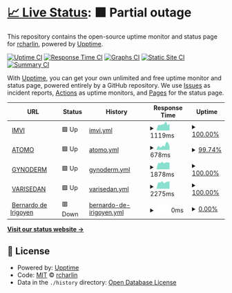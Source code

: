 # [📈 Live Status](https://rcharlin.github.io/webuptime): <!--live status--> **🟧 Partial outage**

This repository contains the open-source uptime monitor and status page for [rcharlin](https://rcharlin.github.io/webuptime), powered by [Upptime](https://github.com/upptime/upptime).

[![Uptime CI](https://github.com/rcharlin/webuptime/workflows/Uptime%20CI/badge.svg)](https://github.com/rcharlin/webuptime/actions?query=workflow%3A%22Uptime+CI%22)
[![Response Time CI](https://github.com/rcharlin/webuptime/workflows/Response%20Time%20CI/badge.svg)](https://github.com/rcharlin/webuptime/actions?query=workflow%3A%22Response+Time+CI%22)
[![Graphs CI](https://github.com/rcharlin/webuptime/workflows/Graphs%20CI/badge.svg)](https://github.com/rcharlin/webuptime/actions?query=workflow%3A%22Graphs+CI%22)
[![Static Site CI](https://github.com/rcharlin/webuptime/workflows/Static%20Site%20CI/badge.svg)](https://github.com/rcharlin/webuptime/actions?query=workflow%3A%22Static+Site+CI%22)
[![Summary CI](https://github.com/rcharlin/webuptime/workflows/Summary%20CI/badge.svg)](https://github.com/rcharlin/webuptime/actions?query=workflow%3A%22Summary+CI%22)

With [Upptime](https://upptime.js.org), you can get your own unlimited and free uptime monitor and status page, powered entirely by a GitHub repository. We use [Issues](https://github.com/rcharlin/webuptime/issues) as incident reports, [Actions](https://github.com/rcharlin/webuptime/actions) as uptime monitors, and [Pages](https://rcharlin.github.io/webuptime) for the status page.

<!--start: status pages-->
<!-- This summary is generated by Upptime (https://github.com/upptime/upptime) -->
<!-- Do not edit this manually, your changes will be overwritten -->
<!-- prettier-ignore -->
| URL | Status | History | Response Time | Uptime |
| --- | ------ | ------- | ------------- | ------ |
| <img alt="" src="https://favicons.githubusercontent.com/imvi.com.ar" height="13"> [IMVI](https://imvi.com.ar/) | 🟩 Up | [imvi.yml](https://github.com/rcharlin/webuptime/commits/HEAD/history/imvi.yml) | <details><summary><img alt="Response time graph" src="./graphs/imvi/response-time-week.png" height="20"> 1119ms</summary><br><a href="https://rcharlin.github.io/webuptime/history/imvi"><img alt="Response time 1019" src="https://img.shields.io/endpoint?url=https%3A%2F%2Fraw.githubusercontent.com%2Frcharlin%2Fwebuptime%2FHEAD%2Fapi%2Fimvi%2Fresponse-time.json"></a><br><a href="https://rcharlin.github.io/webuptime/history/imvi"><img alt="24-hour response time 835" src="https://img.shields.io/endpoint?url=https%3A%2F%2Fraw.githubusercontent.com%2Frcharlin%2Fwebuptime%2FHEAD%2Fapi%2Fimvi%2Fresponse-time-day.json"></a><br><a href="https://rcharlin.github.io/webuptime/history/imvi"><img alt="7-day response time 1119" src="https://img.shields.io/endpoint?url=https%3A%2F%2Fraw.githubusercontent.com%2Frcharlin%2Fwebuptime%2FHEAD%2Fapi%2Fimvi%2Fresponse-time-week.json"></a><br><a href="https://rcharlin.github.io/webuptime/history/imvi"><img alt="30-day response time 1050" src="https://img.shields.io/endpoint?url=https%3A%2F%2Fraw.githubusercontent.com%2Frcharlin%2Fwebuptime%2FHEAD%2Fapi%2Fimvi%2Fresponse-time-month.json"></a><br><a href="https://rcharlin.github.io/webuptime/history/imvi"><img alt="1-year response time 1019" src="https://img.shields.io/endpoint?url=https%3A%2F%2Fraw.githubusercontent.com%2Frcharlin%2Fwebuptime%2FHEAD%2Fapi%2Fimvi%2Fresponse-time-year.json"></a></details> | <details><summary><a href="https://rcharlin.github.io/webuptime/history/imvi">100.00%</a></summary><a href="https://rcharlin.github.io/webuptime/history/imvi"><img alt="All-time uptime 99.97%" src="https://img.shields.io/endpoint?url=https%3A%2F%2Fraw.githubusercontent.com%2Frcharlin%2Fwebuptime%2FHEAD%2Fapi%2Fimvi%2Fuptime.json"></a><br><a href="https://rcharlin.github.io/webuptime/history/imvi"><img alt="24-hour uptime 100.00%" src="https://img.shields.io/endpoint?url=https%3A%2F%2Fraw.githubusercontent.com%2Frcharlin%2Fwebuptime%2FHEAD%2Fapi%2Fimvi%2Fuptime-day.json"></a><br><a href="https://rcharlin.github.io/webuptime/history/imvi"><img alt="7-day uptime 100.00%" src="https://img.shields.io/endpoint?url=https%3A%2F%2Fraw.githubusercontent.com%2Frcharlin%2Fwebuptime%2FHEAD%2Fapi%2Fimvi%2Fuptime-week.json"></a><br><a href="https://rcharlin.github.io/webuptime/history/imvi"><img alt="30-day uptime 100.00%" src="https://img.shields.io/endpoint?url=https%3A%2F%2Fraw.githubusercontent.com%2Frcharlin%2Fwebuptime%2FHEAD%2Fapi%2Fimvi%2Fuptime-month.json"></a><br><a href="https://rcharlin.github.io/webuptime/history/imvi"><img alt="1-year uptime 99.97%" src="https://img.shields.io/endpoint?url=https%3A%2F%2Fraw.githubusercontent.com%2Frcharlin%2Fwebuptime%2FHEAD%2Fapi%2Fimvi%2Fuptime-year.json"></a></details>
| <img alt="" src="https://favicons.githubusercontent.com/atomodesinflamante.com.ar" height="13"> [ATOMO](https://atomodesinflamante.com.ar/) | 🟩 Up | [atomo.yml](https://github.com/rcharlin/webuptime/commits/HEAD/history/atomo.yml) | <details><summary><img alt="Response time graph" src="./graphs/atomo/response-time-week.png" height="20"> 678ms</summary><br><a href="https://rcharlin.github.io/webuptime/history/atomo"><img alt="Response time 716" src="https://img.shields.io/endpoint?url=https%3A%2F%2Fraw.githubusercontent.com%2Frcharlin%2Fwebuptime%2FHEAD%2Fapi%2Fatomo%2Fresponse-time.json"></a><br><a href="https://rcharlin.github.io/webuptime/history/atomo"><img alt="24-hour response time 1123" src="https://img.shields.io/endpoint?url=https%3A%2F%2Fraw.githubusercontent.com%2Frcharlin%2Fwebuptime%2FHEAD%2Fapi%2Fatomo%2Fresponse-time-day.json"></a><br><a href="https://rcharlin.github.io/webuptime/history/atomo"><img alt="7-day response time 678" src="https://img.shields.io/endpoint?url=https%3A%2F%2Fraw.githubusercontent.com%2Frcharlin%2Fwebuptime%2FHEAD%2Fapi%2Fatomo%2Fresponse-time-week.json"></a><br><a href="https://rcharlin.github.io/webuptime/history/atomo"><img alt="30-day response time 712" src="https://img.shields.io/endpoint?url=https%3A%2F%2Fraw.githubusercontent.com%2Frcharlin%2Fwebuptime%2FHEAD%2Fapi%2Fatomo%2Fresponse-time-month.json"></a><br><a href="https://rcharlin.github.io/webuptime/history/atomo"><img alt="1-year response time 716" src="https://img.shields.io/endpoint?url=https%3A%2F%2Fraw.githubusercontent.com%2Frcharlin%2Fwebuptime%2FHEAD%2Fapi%2Fatomo%2Fresponse-time-year.json"></a></details> | <details><summary><a href="https://rcharlin.github.io/webuptime/history/atomo">99.74%</a></summary><a href="https://rcharlin.github.io/webuptime/history/atomo"><img alt="All-time uptime 99.96%" src="https://img.shields.io/endpoint?url=https%3A%2F%2Fraw.githubusercontent.com%2Frcharlin%2Fwebuptime%2FHEAD%2Fapi%2Fatomo%2Fuptime.json"></a><br><a href="https://rcharlin.github.io/webuptime/history/atomo"><img alt="24-hour uptime 100.00%" src="https://img.shields.io/endpoint?url=https%3A%2F%2Fraw.githubusercontent.com%2Frcharlin%2Fwebuptime%2FHEAD%2Fapi%2Fatomo%2Fuptime-day.json"></a><br><a href="https://rcharlin.github.io/webuptime/history/atomo"><img alt="7-day uptime 99.74%" src="https://img.shields.io/endpoint?url=https%3A%2F%2Fraw.githubusercontent.com%2Frcharlin%2Fwebuptime%2FHEAD%2Fapi%2Fatomo%2Fuptime-week.json"></a><br><a href="https://rcharlin.github.io/webuptime/history/atomo"><img alt="30-day uptime 99.91%" src="https://img.shields.io/endpoint?url=https%3A%2F%2Fraw.githubusercontent.com%2Frcharlin%2Fwebuptime%2FHEAD%2Fapi%2Fatomo%2Fuptime-month.json"></a><br><a href="https://rcharlin.github.io/webuptime/history/atomo"><img alt="1-year uptime 99.96%" src="https://img.shields.io/endpoint?url=https%3A%2F%2Fraw.githubusercontent.com%2Frcharlin%2Fwebuptime%2FHEAD%2Fapi%2Fatomo%2Fuptime-year.json"></a></details>
| <img alt="" src="https://favicons.githubusercontent.com/gynoderm.com.ar" height="13"> [GYNODERM](https://gynoderm.com.ar/) | 🟩 Up | [gynoderm.yml](https://github.com/rcharlin/webuptime/commits/HEAD/history/gynoderm.yml) | <details><summary><img alt="Response time graph" src="./graphs/gynoderm/response-time-week.png" height="20"> 1878ms</summary><br><a href="https://rcharlin.github.io/webuptime/history/gynoderm"><img alt="Response time 1915" src="https://img.shields.io/endpoint?url=https%3A%2F%2Fraw.githubusercontent.com%2Frcharlin%2Fwebuptime%2FHEAD%2Fapi%2Fgynoderm%2Fresponse-time.json"></a><br><a href="https://rcharlin.github.io/webuptime/history/gynoderm"><img alt="24-hour response time 1744" src="https://img.shields.io/endpoint?url=https%3A%2F%2Fraw.githubusercontent.com%2Frcharlin%2Fwebuptime%2FHEAD%2Fapi%2Fgynoderm%2Fresponse-time-day.json"></a><br><a href="https://rcharlin.github.io/webuptime/history/gynoderm"><img alt="7-day response time 1878" src="https://img.shields.io/endpoint?url=https%3A%2F%2Fraw.githubusercontent.com%2Frcharlin%2Fwebuptime%2FHEAD%2Fapi%2Fgynoderm%2Fresponse-time-week.json"></a><br><a href="https://rcharlin.github.io/webuptime/history/gynoderm"><img alt="30-day response time 1829" src="https://img.shields.io/endpoint?url=https%3A%2F%2Fraw.githubusercontent.com%2Frcharlin%2Fwebuptime%2FHEAD%2Fapi%2Fgynoderm%2Fresponse-time-month.json"></a><br><a href="https://rcharlin.github.io/webuptime/history/gynoderm"><img alt="1-year response time 1915" src="https://img.shields.io/endpoint?url=https%3A%2F%2Fraw.githubusercontent.com%2Frcharlin%2Fwebuptime%2FHEAD%2Fapi%2Fgynoderm%2Fresponse-time-year.json"></a></details> | <details><summary><a href="https://rcharlin.github.io/webuptime/history/gynoderm">100.00%</a></summary><a href="https://rcharlin.github.io/webuptime/history/gynoderm"><img alt="All-time uptime 100.00%" src="https://img.shields.io/endpoint?url=https%3A%2F%2Fraw.githubusercontent.com%2Frcharlin%2Fwebuptime%2FHEAD%2Fapi%2Fgynoderm%2Fuptime.json"></a><br><a href="https://rcharlin.github.io/webuptime/history/gynoderm"><img alt="24-hour uptime 100.00%" src="https://img.shields.io/endpoint?url=https%3A%2F%2Fraw.githubusercontent.com%2Frcharlin%2Fwebuptime%2FHEAD%2Fapi%2Fgynoderm%2Fuptime-day.json"></a><br><a href="https://rcharlin.github.io/webuptime/history/gynoderm"><img alt="7-day uptime 100.00%" src="https://img.shields.io/endpoint?url=https%3A%2F%2Fraw.githubusercontent.com%2Frcharlin%2Fwebuptime%2FHEAD%2Fapi%2Fgynoderm%2Fuptime-week.json"></a><br><a href="https://rcharlin.github.io/webuptime/history/gynoderm"><img alt="30-day uptime 100.00%" src="https://img.shields.io/endpoint?url=https%3A%2F%2Fraw.githubusercontent.com%2Frcharlin%2Fwebuptime%2FHEAD%2Fapi%2Fgynoderm%2Fuptime-month.json"></a><br><a href="https://rcharlin.github.io/webuptime/history/gynoderm"><img alt="1-year uptime 100.00%" src="https://img.shields.io/endpoint?url=https%3A%2F%2Fraw.githubusercontent.com%2Frcharlin%2Fwebuptime%2FHEAD%2Fapi%2Fgynoderm%2Fuptime-year.json"></a></details>
| <img alt="" src="https://favicons.githubusercontent.com/varisedan.com.ar" height="13"> [VARISEDAN](https://varisedan.com.ar/) | 🟩 Up | [varisedan.yml](https://github.com/rcharlin/webuptime/commits/HEAD/history/varisedan.yml) | <details><summary><img alt="Response time graph" src="./graphs/varisedan/response-time-week.png" height="20"> 2275ms</summary><br><a href="https://rcharlin.github.io/webuptime/history/varisedan"><img alt="Response time 2240" src="https://img.shields.io/endpoint?url=https%3A%2F%2Fraw.githubusercontent.com%2Frcharlin%2Fwebuptime%2FHEAD%2Fapi%2Fvarisedan%2Fresponse-time.json"></a><br><a href="https://rcharlin.github.io/webuptime/history/varisedan"><img alt="24-hour response time 2176" src="https://img.shields.io/endpoint?url=https%3A%2F%2Fraw.githubusercontent.com%2Frcharlin%2Fwebuptime%2FHEAD%2Fapi%2Fvarisedan%2Fresponse-time-day.json"></a><br><a href="https://rcharlin.github.io/webuptime/history/varisedan"><img alt="7-day response time 2275" src="https://img.shields.io/endpoint?url=https%3A%2F%2Fraw.githubusercontent.com%2Frcharlin%2Fwebuptime%2FHEAD%2Fapi%2Fvarisedan%2Fresponse-time-week.json"></a><br><a href="https://rcharlin.github.io/webuptime/history/varisedan"><img alt="30-day response time 2230" src="https://img.shields.io/endpoint?url=https%3A%2F%2Fraw.githubusercontent.com%2Frcharlin%2Fwebuptime%2FHEAD%2Fapi%2Fvarisedan%2Fresponse-time-month.json"></a><br><a href="https://rcharlin.github.io/webuptime/history/varisedan"><img alt="1-year response time 2240" src="https://img.shields.io/endpoint?url=https%3A%2F%2Fraw.githubusercontent.com%2Frcharlin%2Fwebuptime%2FHEAD%2Fapi%2Fvarisedan%2Fresponse-time-year.json"></a></details> | <details><summary><a href="https://rcharlin.github.io/webuptime/history/varisedan">100.00%</a></summary><a href="https://rcharlin.github.io/webuptime/history/varisedan"><img alt="All-time uptime 100.00%" src="https://img.shields.io/endpoint?url=https%3A%2F%2Fraw.githubusercontent.com%2Frcharlin%2Fwebuptime%2FHEAD%2Fapi%2Fvarisedan%2Fuptime.json"></a><br><a href="https://rcharlin.github.io/webuptime/history/varisedan"><img alt="24-hour uptime 100.00%" src="https://img.shields.io/endpoint?url=https%3A%2F%2Fraw.githubusercontent.com%2Frcharlin%2Fwebuptime%2FHEAD%2Fapi%2Fvarisedan%2Fuptime-day.json"></a><br><a href="https://rcharlin.github.io/webuptime/history/varisedan"><img alt="7-day uptime 100.00%" src="https://img.shields.io/endpoint?url=https%3A%2F%2Fraw.githubusercontent.com%2Frcharlin%2Fwebuptime%2FHEAD%2Fapi%2Fvarisedan%2Fuptime-week.json"></a><br><a href="https://rcharlin.github.io/webuptime/history/varisedan"><img alt="30-day uptime 100.00%" src="https://img.shields.io/endpoint?url=https%3A%2F%2Fraw.githubusercontent.com%2Frcharlin%2Fwebuptime%2FHEAD%2Fapi%2Fvarisedan%2Fuptime-month.json"></a><br><a href="https://rcharlin.github.io/webuptime/history/varisedan"><img alt="1-year uptime 100.00%" src="https://img.shields.io/endpoint?url=https%3A%2F%2Fraw.githubusercontent.com%2Frcharlin%2Fwebuptime%2FHEAD%2Fapi%2Fvarisedan%2Fuptime-year.json"></a></details>
| <img alt="" src="https://favicons.githubusercontent.com/vpn.imvi.com.ar" height="13"> [Bernardo de Irigoyen](http://vpn.imvi.com.ar/) | 🟥 Down | [bernardo-de-irigoyen.yml](https://github.com/rcharlin/webuptime/commits/HEAD/history/bernardo-de-irigoyen.yml) | <details><summary><img alt="Response time graph" src="./graphs/bernardo-de-irigoyen/response-time-week.png" height="20"> 0ms</summary><br><a href="https://rcharlin.github.io/webuptime/history/bernardo-de-irigoyen"><img alt="Response time 0" src="https://img.shields.io/endpoint?url=https%3A%2F%2Fraw.githubusercontent.com%2Frcharlin%2Fwebuptime%2FHEAD%2Fapi%2Fbernardo-de-irigoyen%2Fresponse-time.json"></a><br><a href="https://rcharlin.github.io/webuptime/history/bernardo-de-irigoyen"><img alt="24-hour response time 0" src="https://img.shields.io/endpoint?url=https%3A%2F%2Fraw.githubusercontent.com%2Frcharlin%2Fwebuptime%2FHEAD%2Fapi%2Fbernardo-de-irigoyen%2Fresponse-time-day.json"></a><br><a href="https://rcharlin.github.io/webuptime/history/bernardo-de-irigoyen"><img alt="7-day response time 0" src="https://img.shields.io/endpoint?url=https%3A%2F%2Fraw.githubusercontent.com%2Frcharlin%2Fwebuptime%2FHEAD%2Fapi%2Fbernardo-de-irigoyen%2Fresponse-time-week.json"></a><br><a href="https://rcharlin.github.io/webuptime/history/bernardo-de-irigoyen"><img alt="30-day response time 0" src="https://img.shields.io/endpoint?url=https%3A%2F%2Fraw.githubusercontent.com%2Frcharlin%2Fwebuptime%2FHEAD%2Fapi%2Fbernardo-de-irigoyen%2Fresponse-time-month.json"></a><br><a href="https://rcharlin.github.io/webuptime/history/bernardo-de-irigoyen"><img alt="1-year response time 0" src="https://img.shields.io/endpoint?url=https%3A%2F%2Fraw.githubusercontent.com%2Frcharlin%2Fwebuptime%2FHEAD%2Fapi%2Fbernardo-de-irigoyen%2Fresponse-time-year.json"></a></details> | <details><summary><a href="https://rcharlin.github.io/webuptime/history/bernardo-de-irigoyen">0.00%</a></summary><a href="https://rcharlin.github.io/webuptime/history/bernardo-de-irigoyen"><img alt="All-time uptime 0.00%" src="https://img.shields.io/endpoint?url=https%3A%2F%2Fraw.githubusercontent.com%2Frcharlin%2Fwebuptime%2FHEAD%2Fapi%2Fbernardo-de-irigoyen%2Fuptime.json"></a><br><a href="https://rcharlin.github.io/webuptime/history/bernardo-de-irigoyen"><img alt="24-hour uptime 0.00%" src="https://img.shields.io/endpoint?url=https%3A%2F%2Fraw.githubusercontent.com%2Frcharlin%2Fwebuptime%2FHEAD%2Fapi%2Fbernardo-de-irigoyen%2Fuptime-day.json"></a><br><a href="https://rcharlin.github.io/webuptime/history/bernardo-de-irigoyen"><img alt="7-day uptime 0.00%" src="https://img.shields.io/endpoint?url=https%3A%2F%2Fraw.githubusercontent.com%2Frcharlin%2Fwebuptime%2FHEAD%2Fapi%2Fbernardo-de-irigoyen%2Fuptime-week.json"></a><br><a href="https://rcharlin.github.io/webuptime/history/bernardo-de-irigoyen"><img alt="30-day uptime 0.00%" src="https://img.shields.io/endpoint?url=https%3A%2F%2Fraw.githubusercontent.com%2Frcharlin%2Fwebuptime%2FHEAD%2Fapi%2Fbernardo-de-irigoyen%2Fuptime-month.json"></a><br><a href="https://rcharlin.github.io/webuptime/history/bernardo-de-irigoyen"><img alt="1-year uptime 0.00%" src="https://img.shields.io/endpoint?url=https%3A%2F%2Fraw.githubusercontent.com%2Frcharlin%2Fwebuptime%2FHEAD%2Fapi%2Fbernardo-de-irigoyen%2Fuptime-year.json"></a></details>

<!--end: status pages-->

[**Visit our status website →**](https://rcharlin.github.io/webuptime)

## 📄 License

- Powered by: [Upptime](https://github.com/upptime/upptime)
- Code: [MIT](./LICENSE) © [rcharlin](https://rcharlin.github.io/webuptime)
- Data in the `./history` directory: [Open Database License](https://opendatacommons.org/licenses/odbl/1-0/)
